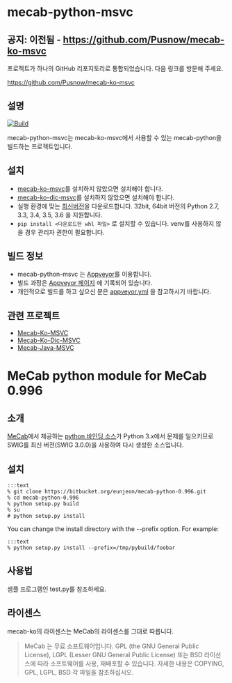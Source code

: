 # mecab-python-msvc

## 공지: 이전됨 - https://github.com/Pusnow/mecab-ko-msvc

프로젝트가 하나의 GitHub 리포지토리로 통합되었습니다. 다음 링크를 방문해 주세요.

https://github.com/Pusnow/mecab-ko-msvc

## 설명

[![Build](https://github.com/Pusnow/mecab-python-msvc/actions/workflows/build-python-lib.yml/badge.svg)](https://github.com/Pusnow/mecab-python-msvc/actions/workflows/build-python-lib.yml)

mecab-python-msvc는 mecab-ko-msvc에서 사용할 수 있는 mecab-python을 빌드하는 프로젝트입니다.

## 설치

* [mecab-ko-msvc](https://github.com/Pusnow/mecab-ko-msvc/)를 설치하지 않았으면 설치해야 합니다.
* [mecab-ko-dic-msvc](https://github.com/Pusnow/mecab-ko-dic-msvc/)를 설치하지 않았으면 설치해야 합니다.
* 실행 환경에 맞는 [최신버전](https://github.com/Pusnow/mecab-python-msvc/releases/latest)을 다운로드합니다. 32bit, 64bit 버전의 Python 2.7, 3.3, 3.4, 3.5, 3.6 을 지원합니다.
* `pip install <다운로드한 whl 파일>` 로 설치할 수 있습니다. venv를 사용하지 않을 경우 관리자 권한이 필요합니다.  

## 빌드 정보

* mecab-python-msvc 는 [Appveyor](https://www.appveyor.com)를 이용합니다.
* 빌드 과정은 [Appveyor 페이지](https://ci.appveyor.com/project/Pusnow/mecab-python-msvc) 에 기록되어 있습니다.
* 개인적으로 빌드를 하고 싶으신 분은 [appveyor.yml](https://github.com/Pusnow/mecab-python-msvc/blob/master/appveyor.yml) 을 참고하시기 바랍니다.

## 관련 프로젝트

* [Mecab-Ko-MSVC](https://github.com/Pusnow/mecab-ko-msvc)
* [Mecab-Ko-Dic-MSVC](https://github.com/Pusnow/mecab-ko-dic-msvc)
* [Mecab-Java-MSVC](https://github.com/Pusnow/mecab-java-msvc)


MeCab python module for MeCab 0.996
===================================

## 소개

[MeCab](http://mecab.googlecode.com/svn/trunk/mecab/doc/index.html)에서 제공하는 [python 바인딩 소스](https://code.google.com/p/mecab/downloads/detail?name=mecab-python-0.996.tar.gz&can=2&q=)가 Python 3.x에서 문제를 일으키므로 SWIG를 최신  버전(SWIG 3.0.0)을 사용하여 다시 생성한 소스입니다.

## 설치

    :::text
    % git clone https://bitbucket.org/eunjeon/mecab-python-0.996.git
    % cd mecab-python-0.996
    % python setup.py build
    % su
    # python setup.py install
  
You can change the install directory with the --prefix option. For example:

    :::text
    % python setup.py install --prefix=/tmp/pybuild/foobar

## 사용법

샘플 프로그램인 test.py를 참조하세요.

## 라이센스
mecab-ko의 라이센스는 MeCab의 라이센스를 그대로 따릅니다.

> MeCab 는 무료 소프트웨어입니다. GPL (the GNU General Public License), LGPL (Lesser GNU General Public License) 또는 BSD 라이선스에 따라 소프트웨어를 사용, 재배포할 수 있습니다. 자세한 내용은 COPYING, GPL, LGPL, BSD 각 파일을 참조하십시오.
